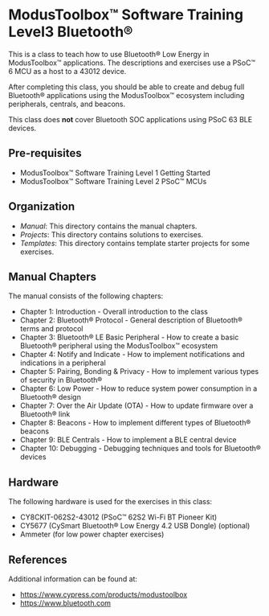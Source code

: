 # ModusToolbox™ Software Training Level3 Bluetooth®

This is a class to teach how to use Bluetooth® Low Energy in ModusToolbox™ applications. The descriptions and exercises use a PSoC™ 6 MCU as a host to a 43012 device.

After completing this class, you should be able to create and debug full Bluetooth® applications using the ModusToolbox™ ecosystem including peripherals, centrals, and beacons.

This class does **not** cover Bluetooth SOC applications using PSoC 63 BLE devices.

## Pre-requisites

- ModusToolbox™ Software Training Level 1 Getting Started
- ModusToolbox™ Software Training Level 2 PSoC™ MCUs

## Organization

- *Manual*:    This directory contains the manual chapters.
- *Projects*:  This directory contains solutions to exercises.
- *Templates*: This directory contains template starter projects for some exercises.

## Manual Chapters

The manual consists of the following chapters:

- Chapter 1: Introduction - Overall introduction to the class
- Chapter 2: Bluetooth® Protocol - General description of Bluetooth® terms and protocol
- Chapter 3: Bluetooth® LE Basic Peripheral - How to create a basic Bluetooth® peripheral using the ModusToolbox™ ecosystem
- Chapter 4: Notify and Indicate - How to implement notifications and indications in a peripheral
- Chapter 5: Pairing, Bonding & Privacy - How to implement various types of security in Bluetooth®
- Chapter 6: Low Power - How to reduce system power consumption in a Bluetooth® design
- Chapter 7: Over the Air Update (OTA) - How to update firmware over a Bluetooth® link
- Chapter 8: Beacons - How to implement different types of Bluetooth® beacons
- Chapter 9: BLE Centrals - How to implement a BLE central device
- Chapter 10: Debugging - Debugging techniques and tools for Bluetooth® devices

## Hardware

The following hardware is used for the exercises in this class:

- CY8CKIT-062S2-43012 (PSoC™ 62S2 Wi-Fi BT Pioneer Kit)
- CY5677 (CySmart Bluetooth® Low Energy 4.2 USB Dongle) (optional)
- Ammeter (for low power chapter exercises)

## References

Additional information can be found at:
- https://www.cypress.com/products/modustoolbox
- https://www.bluetooth.com